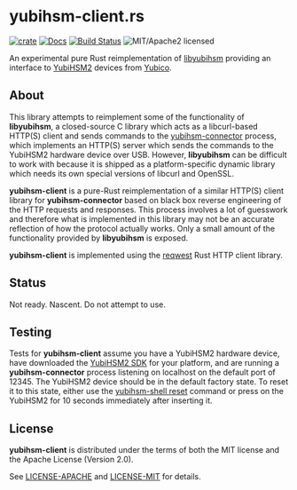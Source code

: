 # yubihsm-client.rs

[![crate][crate-image]][crate-link]
[![Docs][docs-image]][docs-link]
[![Build Status][build-image]][build-link]
![MIT/Apache2 licensed][license-image]

[crate-image]: https://img.shields.io/crates/v/yubihsm-client.svg
[crate-link]: https://crates.io/crates/yubihsm-client
[docs-image]: https://docs.rs/yubihsm-client/badge.svg
[docs-link]: https://docs.rs/yubihsm-client/
[build-image]: https://secure.travis-ci.org/tarcieri/yubihsm-client.svg?branch=master
[build-link]: https://travis-ci.org/tarcieri/yubihsm-client
[license-image]: https://img.shields.io/badge/license-MIT/Apache2.0-blue.svg

An experimental pure Rust reimplementation of [libyubihsm] providing an
interface to [YubiHSM2] devices from [Yubico].

[libyubihsm]: https://developers.yubico.com/YubiHSM2/Component_Reference/libyubihsm/
[YubiHSM2]: https://www.yubico.com/products/yubihsm/
[Yubico]: https://www.yubico.com/

## About

This library attempts to reimplement some of the functionality of **libyubihsm**,
a closed-source C library which acts as a libcurl-based HTTP(S) client and sends
commands to the [yubihsm-connector] process, which implements an HTTP(S) server
which sends the commands to the YubiHSM2 hardware device over USB. However,
**libyubihsm** can be difficult to work with because it is shipped as a
platform-specific dynamic library which needs its own special versions of
libcurl and OpenSSL.

**yubihsm-client** is a pure-Rust reimplementation of a similar HTTP(S) client
library for **yubihsm-connector** based on black box reverse engineering of the
HTTP requests and responses. This process involves a lot of guesswork and
therefore what is implemented in this library may not be an accurate reflection
of how the protocol actually works. Only a small amount of the functionality
provided by **libyubihsm** is exposed.

**yubihsm-client** is implemented using the [reqwest] Rust HTTP client library.

[yubihsm-connector]: https://developers.yubico.com/YubiHSM2/Component_Reference/yubihsm-connector/
[reqwest]: https://github.com/seanmonstar/reqwest

## Status

Not ready. Nascent. Do not attempt to use.

## Testing

Tests for **yubihsm-client** assume you have a YubiHSM2 hardware device, have
downloaded the [YubiHSM2 SDK] for your platform, and are running a
**yubihsm-connector** process listening on localhost on the default port of 12345.
The YubiHSM2 device should be in the default factory state. To reset it to this
state, either use the [yubihsm-shell reset] command or press on the YubiHSM2 for
10 seconds immediately after inserting it.

[YubiHSM2 SDK]: https://developers.yubico.com/YubiHSM2/Releases/
[yubihsm-shell reset]: https://developers.yubico.com/YubiHSM2/Commands/Reset.html

## License

**yubihsm-client** is distributed under the terms of both the MIT license and
the Apache License (Version 2.0).

See [LICENSE-APACHE](LICENSE-APACHE) and [LICENSE-MIT](LICENSE-MIT) for details.
